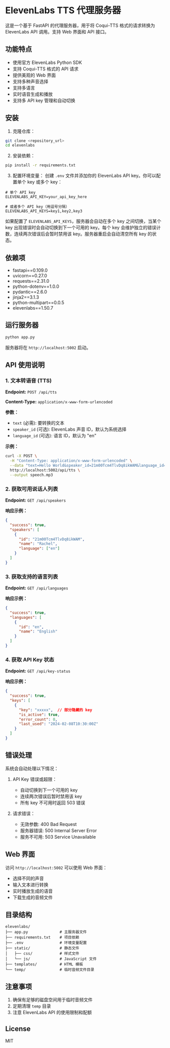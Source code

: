 # ElevenLabs TTS 代理服务器

这是一个基于 FastAPI 的代理服务器，用于将 Coqui-TTS 格式的请求转换为 ElevenLabs API 调用。支持 Web 界面和 API 接口。

## 功能特点

- 使用官方 ElevenLabs Python SDK
- 支持 Coqui-TTS 格式的 API 请求
- 提供美观的 Web 界面
- 支持多种声音选择
- 支持多语言
- 实时语音生成和播放
- 支持多 API key 管理和自动切换

## 安装

1. 克隆仓库：
```bash
git clone <repository_url>
cd elevenlabs
```

2. 安装依赖：
```bash
pip install -r requirements.txt
```

3. 配置环境变量：
创建 `.env` 文件并添加你的 ElevenLabs API key。你可以配置单个 key 或多个 key：

```env
# 单个 API key
ELEVENLABS_API_KEY=your_api_key_here

# 或者多个 API key（用逗号分隔）
ELEVENLABS_API_KEYS=key1,key2,key3
```

如果配置了 `ELEVENLABS_API_KEYS`，服务器会自动在多个 key 之间切换，当某个 key 出现错误时会自动切换到下一个可用的 key。每个 key 会维护独立的错误计数，连续两次错误后会暂时禁用该 key。服务器重启会自动清空所有 key 的状态。

## 依赖项

- fastapi==0.109.0
- uvicorn==0.27.0
- requests==2.31.0
- python-dotenv==1.0.0
- pydantic==2.6.0
- jinja2==3.1.3
- python-multipart==0.0.5
- elevenlabs==1.50.7

## 运行服务器

```bash
python app.py
```

服务器将在 `http://localhost:5002` 启动。

## API 使用说明

### 1. 文本转语音 (TTS)

**Endpoint:** `POST /api/tts`

**Content-Type:** `application/x-www-form-urlencoded`

**参数：**
- `text` (必需): 要转换的文本
- `speaker_id` (可选): ElevenLabs 声音 ID，默认为系统选择
- `language_id` (可选): 语言 ID，默认为 "en"

**示例：**
```bash
curl -X POST \
  -H "Content-Type: application/x-www-form-urlencoded" \
  --data "text=Hello World&speaker_id=21m00Tcm4TlvDq8ikWAM&language_id=en" \
  http://localhost:5002/api/tts \
  --output speech.mp3
```

### 2. 获取可用说话人列表

**Endpoint:** `GET /api/speakers`

**响应示例：**
```json
{
  "success": true,
  "speakers": [
    {
      "id": "21m00Tcm4TlvDq8ikWAM",
      "name": "Rachel",
      "language": ["en"]
    }
  ]
}
```

### 3. 获取支持的语言列表

**Endpoint:** `GET /api/languages`

**响应示例：**
```json
{
  "success": true,
  "languages": [
    {
      "id": "en",
      "name": "English"
    }
  ]
}
```

### 4. 获取 API Key 状态

**Endpoint:** `GET /api/key-status`

**响应示例：**
```json
{
  "success": true,
  "keys": [
    {
      "key": "xxxxx",  // 部分隐藏的 key
      "is_active": true,
      "error_count": 0,
      "last_used": "2024-02-08T10:30:00Z"
    }
  ]
}
```

## 错误处理

系统会自动处理以下情况：

1. API Key 错误或超限：
   - 自动切换到下一个可用的 key
   - 连续两次错误后暂时禁用该 key
   - 所有 key 不可用时返回 503 错误

2. 请求错误：
   - 无效参数: 400 Bad Request
   - 服务器错误: 500 Internal Server Error
   - 服务不可用: 503 Service Unavailable

## Web 界面

访问 `http://localhost:5002` 可以使用 Web 界面：

- 选择不同的声音
- 输入文本进行转换
- 实时播放生成的语音
- 下载生成的音频文件

## 目录结构

```
elevenlabs/
├── app.py              # 主服务器文件
├── requirements.txt    # 项目依赖
├── .env                # 环境变量配置
├── static/             # 静态文件
│   ├── css/            # 样式文件
│   └── js/             # JavaScript 文件
├── templates/          # HTML 模板
└── temp/               # 临时音频文件目录
```

## 注意事项

1. 确保有足够的磁盘空间用于临时音频文件
2. 定期清理 `temp` 目录
3. 注意 ElevenLabs API 的使用限制和配额

## License

MIT
